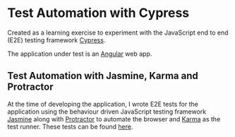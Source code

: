 # Test Automation with Cypress

Created as a learning exercise to experiment with the JavaScript end to end (E2E) testing framework [Cypress](https://www.cypress.io/).

The application under test is an [Angular](https://angular.io/) web app.



## Test Automation with Jasmine, Karma and Protractor

At the time of developing the application, I wrote E2E tests for the application using the behaviour driven JavaScript testing framework [Jasmine](https://jasmine.github.io/) along with [Protractor](https://www.protractortest.org/#/) to automate the browser and [Karma](https://karma-runner.github.io/) as the test runner.  These tests can be found [here](https://github.com/haguezo/t-outcomes-protractor).


